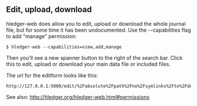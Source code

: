 ## Edit, upload, download

hledger-web does allow you to edit, upload or download the whole journal file, but for some time it has been undocumented.
Use the --capabilities flag to add "manage" permission:
```
$ hledger-web --capabilities=view,add,manage
```
Then you'll see a new spanner button to the right of the search bar. Click this to edit, upload or download your main data file or included files.

The url for the editform looks like this:
```
http://127.0.0.1:5000/edit/%2Fabsolute%2Fpath%2Fno%2Fsymlinks%2Fto%2Fdesired.file
```

See also: <http://hledger.org/hledger-web.html#permissions>